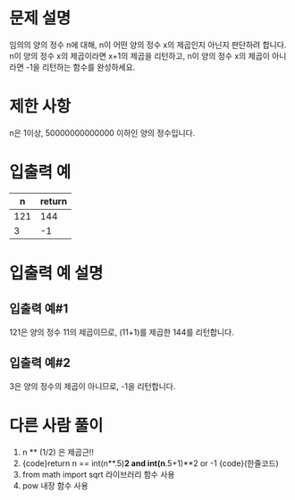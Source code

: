 # 문제 설명
임의의 양의 정수 n에 대해, n이 어떤 양의 정수 x의 제곱인지 아닌지 판단하려 합니다.
n이 양의 정수 x의 제곱이라면 x+1의 제곱을 리턴하고, n이 양의 정수 x의 제곱이 아니라면 -1을 리턴하는 함수를 완성하세요.

# 제한 사항
n은 1이상, 50000000000000 이하인 양의 정수입니다.

# 입출력 예
|n|return|
|--|------|
|121|144|
|3|-1|

# 입출력 예 설명

## 입출력 예#1
121은 양의 정수 11의 제곱이므로, (11+1)를 제곱한 144를 리턴합니다.

## 입출력 예#2
3은 양의 정수의 제곱이 아니므로, -1을 리턴합니다.

# 다른 사람 풀이
1. n ** (1/2) 은 제곱근!!
2. {code}return n == int(n**.5)**2 and int(n**.5+1)**2 or -1 {code}(한줄코드)
3. from math import sqrt 라이브러리 함수 사용
4. pow 내장 함수 사용